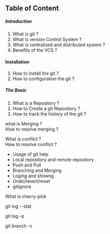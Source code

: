 ## Table of Content

##### Introduction  
1. What is git ?
2. What is version Control System ?
3. What is centralised and distributed system ?
4. Benefits of the VCS ?

#### Installation
1. How to install the git ?
2. How to configuration the git ?

##### The Basic
1. What is a Repository ?
2. How to Create a git Repository ?  
3. How to track the history of the git ?


what is Merging ?  
How to resolve merging ?

What is conflict ?  
How to resolve conflict ?

- Usage of git help
- Local repository and remote repository
- Push and Pull
- Branching and Merging
- Loging and showng
- Undo/revert/reset
- gitignore


What is cherry-pick


git log --stat

git log -p

git branch -v   
